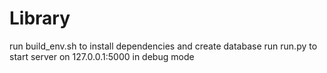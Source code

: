 Library
=======

run build_env.sh to install dependencies and create database
run run.py to start server on 127.0.0.1:5000 in debug mode
